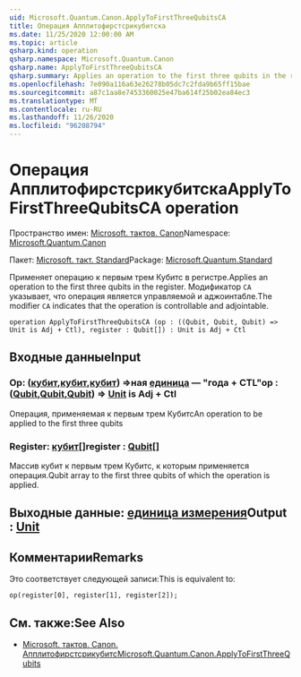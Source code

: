 ```yaml
---
uid: Microsoft.Quantum.Canon.ApplyToFirstThreeQubitsCA
title: Операция Апплитофирстсрикубитска
ms.date: 11/25/2020 12:00:00 AM
ms.topic: article
qsharp.kind: operation
qsharp.namespace: Microsoft.Quantum.Canon
qsharp.name: ApplyToFirstThreeQubitsCA
qsharp.summary: Applies an operation to the first three qubits in the register. The modifier `CA` indicates that the operation is controllable and adjointable.
ms.openlocfilehash: 7e090a116a63e26278b05dc7c2fda9b65ff15bae
ms.sourcegitcommit: a87c1aa8e7453360025e47ba614f25b02ea84ec3
ms.translationtype: MT
ms.contentlocale: ru-RU
ms.lasthandoff: 11/26/2020
ms.locfileid: "96208794"
---
```

# <a name="applytofirstthreequbitsca-operation"></a><span data-ttu-id="a61eb-102">Операция Апплитофирстсрикубитска</span><span class="sxs-lookup"><span data-stu-id="a61eb-102">ApplyToFirstThreeQubitsCA operation</span></span>

<span data-ttu-id="a61eb-103">Пространство имен: [Microsoft. тактов. Canon](xref:Microsoft.Quantum.Canon)</span><span class="sxs-lookup"><span data-stu-id="a61eb-103">Namespace: [Microsoft.Quantum.Canon](xref:Microsoft.Quantum.Canon)</span></span>

<span data-ttu-id="a61eb-104">Пакет: [Microsoft. такт. Standard](https://nuget.org/packages/Microsoft.Quantum.Standard)</span><span class="sxs-lookup"><span data-stu-id="a61eb-104">Package: [Microsoft.Quantum.Standard](https://nuget.org/packages/Microsoft.Quantum.Standard)</span></span>


<span data-ttu-id="a61eb-105">Применяет операцию к первым трем Кубитс в регистре.</span><span class="sxs-lookup"><span data-stu-id="a61eb-105">Applies an operation to the first three qubits in the register.</span></span>
<span data-ttu-id="a61eb-106">Модификатор `CA` указывает, что операция является управляемой и аджоинтабле.</span><span class="sxs-lookup"><span data-stu-id="a61eb-106">The modifier `CA` indicates that the operation is controllable and adjointable.</span></span>

```qsharp
operation ApplyToFirstThreeQubitsCA (op : ((Qubit, Qubit, Qubit) => Unit is Adj + Ctl), register : Qubit[]) : Unit is Adj + Ctl
```


## <a name="input"></a><span data-ttu-id="a61eb-107">Входные данные</span><span class="sxs-lookup"><span data-stu-id="a61eb-107">Input</span></span>

### <a name="op--qubitqubitqubit--unit--is-adj--ctl"></a><span data-ttu-id="a61eb-108">Op: ([кубит](xref:microsoft.quantum.lang-ref.qubit),[кубит](xref:microsoft.quantum.lang-ref.qubit),[кубит](xref:microsoft.quantum.lang-ref.qubit)) =>ная [единица](xref:microsoft.quantum.lang-ref.unit)  — "года + CTL"</span><span class="sxs-lookup"><span data-stu-id="a61eb-108">op : ([Qubit](xref:microsoft.quantum.lang-ref.qubit),[Qubit](xref:microsoft.quantum.lang-ref.qubit),[Qubit](xref:microsoft.quantum.lang-ref.qubit)) => [Unit](xref:microsoft.quantum.lang-ref.unit)  is Adj + Ctl</span></span>

<span data-ttu-id="a61eb-109">Операция, применяемая к первым трем Кубитс</span><span class="sxs-lookup"><span data-stu-id="a61eb-109">An operation to be applied to the first three qubits</span></span>


### <a name="register--qubit"></a><span data-ttu-id="a61eb-110">Register: [кубит](xref:microsoft.quantum.lang-ref.qubit)[]</span><span class="sxs-lookup"><span data-stu-id="a61eb-110">register : [Qubit](xref:microsoft.quantum.lang-ref.qubit)[]</span></span>

<span data-ttu-id="a61eb-111">Массив кубит к первым трем Кубитс, к которым применяется операция.</span><span class="sxs-lookup"><span data-stu-id="a61eb-111">Qubit array to the first three qubits of which the operation is applied.</span></span>



## <a name="output--unit"></a><span data-ttu-id="a61eb-112">Выходные данные: [единица измерения](xref:microsoft.quantum.lang-ref.unit)</span><span class="sxs-lookup"><span data-stu-id="a61eb-112">Output : [Unit](xref:microsoft.quantum.lang-ref.unit)</span></span>



## <a name="remarks"></a><span data-ttu-id="a61eb-113">Комментарии</span><span class="sxs-lookup"><span data-stu-id="a61eb-113">Remarks</span></span>

<span data-ttu-id="a61eb-114">Это соответствует следующей записи:</span><span class="sxs-lookup"><span data-stu-id="a61eb-114">This is equivalent to:</span></span>

```qsharp
op(register[0], register[1], register[2]);
```

## <a name="see-also"></a><span data-ttu-id="a61eb-115">См. также:</span><span class="sxs-lookup"><span data-stu-id="a61eb-115">See Also</span></span>

- [<span data-ttu-id="a61eb-116">Microsoft. тактов. Canon. Апплитофирстсрикубитс</span><span class="sxs-lookup"><span data-stu-id="a61eb-116">Microsoft.Quantum.Canon.ApplyToFirstThreeQubits</span></span>](xref:Microsoft.Quantum.Canon.ApplyToFirstThreeQubits)